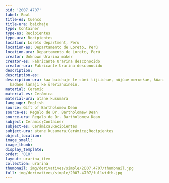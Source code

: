 ```yaml
---
pid: '2007.4707'
label: Bowl
title-es: Cuenco
title-ura: baichaje
type: Container
type-es: Recipientes
type-ura: Recipientes
location: Loreto department, Peru
location-es: Departamento de Loreto, Perú
location-ura: Departamento de Loreto, Perú
creator: Unknown Urarina maker
creator-es: Fabricante Urarina desconocido
creator-ura: Fabricante Urarina desconocido
description:
description-es:
description-ura: kaa baichaje te süri tijiichae, nüjüae meruekae, küani jichuekaain,
  kadane lanaji ke ürerianuinein.
material: Ceramic
material-es: Cerámica
material-ura: atane kusumara
language: English
source: Gift of Bartholomew Dean
source-es: Regalo de Dr. Bartholomew Dean
source-ura: Regalo de Dr. Bartholomew Dean
subject: Ceramic;Container
subject-es: Cerámica;Recipientes
subject-ura: atane kusumara;Cerámica;Recipientes
object_location:
image_small:
image_thumb:
display_template:
order: '010'
layout: urarina_item
collection: urarina
thumbnail: img/derivatives/simple/2007.4707/thumbnail.jpg
full: img/derivatives/simple/2007.4707/fullwidth.jpg
---
```

